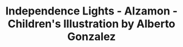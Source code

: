 ---
layout: portfolio
title: Independence Lights - Alzamon - Children's Illustration by Alberto Gonzalez
categories: 
    - illustration
    - homepage
pretty_category: Illustration
pretty_title: Independence Lights
permalink: /portfolio/independence-lights
sort_number: 21
masonryimage: /assets/images/portfolio/2018_cd_independenceDay@400w.png
fullsizeimage: /assets/images/portfolio/2018_cd_independenceDay@1500w.png
work_details:
    - Digital Artwork, 2018
    - "In a Costa Rican tradition for Independence Day's Eve, kids go on parade at night carrying homemade lamps. This is one of my favorite sights every year."

---